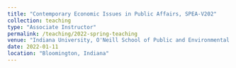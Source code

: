 ```yaml
---
title: "Contemporary Economic Issues in Public Affairs, SPEA-V202"
collection: teaching
type: "Associate Instructor"
permalink: /teaching/2022-spring-teaching
venue: "Indiana University, O'Neill School of Public and Environmental Affairs"
date: 2022-01-11
location: "Bloomington, Indiana"
---
```

